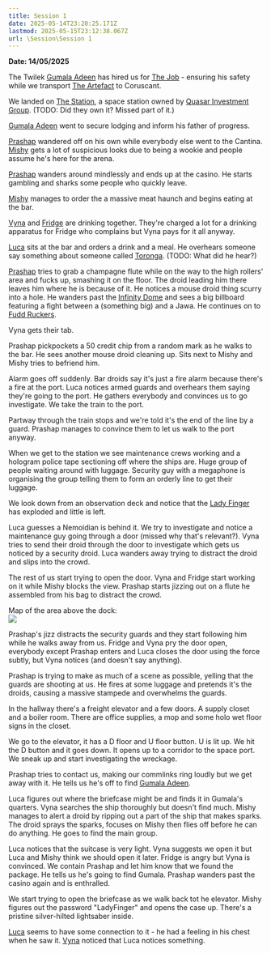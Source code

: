 ```yaml
---
title: Session 1
date: 2025-05-14T23:20:25.171Z
lastmod: 2025-05-15T23:12:38.067Z
url: \Session\Session 1
---
```

**Date: 14/05/2025**

The Twilek [Gumala Adeen](/Characters/NPC/Gumala%20Adeen) has hired us for [The Job](/Plot/The%20Job) - ensuring his safety while we transport [The Artefact](/Plot/The%20Artefact) to Coruscant.

We landed on [The Station](/Places/Infinity%20Station/The%20Station), a space station owned by [Quasar Investment Group](/Factions%20and%20Groups/Quasar%20Investment%20Group). (TODO: Did they own it? Missed part of it.)

[Gumala Adeen](/Characters/NPC/Gumala%20Adeen) went to secure lodging and inform his father of progress.

[Prashap](/Characters/PCs/Prashap) wandered off on his own while everybody else went to the Cantina. [Mishy](/Characters/PCs/Mishy) gets a lot of suspicious looks due to being a wookie and people assume he's here for the arena.

[Prashap](/Characters/PCs/Prashap) wanders around mindlessly and ends up at the casino. He starts gambling and sharks some people who quickly leave.

[Mishy](/Characters/PCs/Mishy) manages to order the a massive meat haunch and begins eating at the bar.

[Vyna](/Characters/PCs/Vyna) and [Fridge](/Characters/PCs/Fridge) are drinking together. They're charged a lot for a drinking apparatus for Fridge who complains but Vyna pays for it all anyway.

[Luca](/Characters/PCs/Luca) sits at the bar and orders a drink and a meal. He overhears someone say something about someone called [Toronga](/Characters/NPC/Toronga). (TODO: What did he hear?)

[Prashap](/Characters/PCs/Prashap) tries to grab a champagne flute while on the way to the high rollers' area and fucks up, smashing it on the floor. The droid leading him there leaves him where he is because of it. He notices a mouse droid thing scurry into a hole. He wanders past the [Infinity Dome](/Places/Infinity%20Station/Infinity%20Dome) and sees a big billboard featuring a fight between a (something big) and a Jawa. He continues on to [Fudd Ruckers](/Places/Infinity%20Station/Fudd%20Ruckers).

Vyna gets their tab.

Prashap pickpockets a 50 credit chip from a random mark as he walks to the bar. He sees another mouse droid cleaning up. Sits next to Mishy and Mishy tries to befriend him.

Alarm goes off suddenly. Bar droids say it's just a fire alarm because there's a fire at the port. Luca notices armed guards and overhears them saying they're going to the port. He gathers everybody and convinces us to go investigate. We take the train to the port.

Partway through the train stops and we're told it's the end of the line by a guard. Prashap manages to convince them to let us walk to the port anyway.

When we get to the station we see maintenance crews working and a hologram police tape sectioning off where the ships are. Huge group of people waiting around with luggage. Security guy with a megaphone is organising the group telling them to form an orderly line to get their luggage.

We look down from an observation deck and notice that the [Lady Finger](/Plot/Lady%20Finger) has exploded and little is left.

Luca guesses a Nemoidian is behind it. We try to investigate and notice a maintenance guy going through a door (missed why that's relevant?). Vyna tries to send their droid through the door to investigate which gets us noticed by a security droid. Luca wanders away trying to distract the droid and slips into the crowd.

The rest of us start trying to open the door. Vyna and Fridge start working on it while Mishy blocks the view. Prashap starts jizzing out on a flute he assembled from his bag to distract the crowd.

Map of the area above the dock:\
<img src="/ob/Images/S1%20Ship%20Map.png">

Prashap's jizz distracts the security guards and they start following him while he walks away from us. Fridge and Vyna pry the door open, everybody except Prashap enters and Luca closes the door using the force subtly, but Vyna notices (and doesn't say anything).

Prashap is trying to make as much of a scene as possible, yelling that the guards are shooting at us. He fires at some luggage and pretends it's the droids, causing a massive stampede and overwhelms the guards.

In the hallway there's a freight elevator and a few doors. A supply closet and a boiler room. There are office supplies, a mop and some holo wet floor signs in the closet.

We go to the elevator, it has a D floor and U floor button. U is lit up. We hit the D button and it goes down. It opens up to a corridor to the space port. We sneak up and start investigating the wreckage.

Prashap tries to contact us, making our commlinks ring loudly but we get away with it. He tells us he's off to find [Gumala Adeen](/Characters/NPC/Gumala%20Adeen).

Luca figures out where the briefcase might be and finds it in Gumala's quarters. Vyna searches the ship thoroughly but doesn't find much. Mishy manages to alert a droid by ripping out a part of the ship that makes sparks. The droid sprays the sparks, focuses on Mishy then flies off before he can do anything. He goes to find the main group.

Luca notices that the suitcase is very light. Vyna suggests we open it but Luca and Mishy think we should open it later. Fridge is angry but Vyna is convinced. We contain Prashap and let him know that we found the package. He tells us he's going to find Gumala. Prashap wanders past the casino again and is enthralled.

We start trying to open the briefcase as we walk back tot he elevator. Mishy figures out the password "LadyFinger" and opens the case up. There's a pristine silver-hilted lightsaber inside.

[Luca](/Characters/PCs/Luca) seems to have some connection to it - he had a feeling in his chest when he saw it. [Vyna](/Characters/PCs/Vyna) noticed that Luca notices something.
